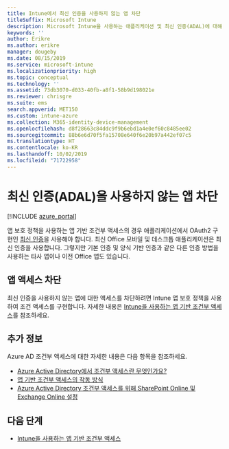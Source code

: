 ```yaml
---
title: Intune에서 최신 인증을 사용하지 않는 앱 차단
titleSuffix: Microsoft Intune
description: Microsoft Intune을 사용하는 애플리케이션 및 최신 인증(ADAL)에 대해 알아봅니다.
keywords: ''
author: Erikre
ms.author: erikre
manager: dougeby
ms.date: 08/15/2019
ms.service: microsoft-intune
ms.localizationpriority: high
ms.topic: conceptual
ms.technology: ''
ms.assetid: 73db3070-d033-40fb-a8f1-58b9d198021e
ms.reviewer: chrisgre
ms.suite: ems
search.appverid: MET150
ms.custom: intune-azure
ms.collection: M365-identity-device-management
ms.openlocfilehash: d8f28663c84ddc9f9b6ebd1a4e0ef60c8485ee02
ms.sourcegitcommit: 88b6e6d70f5fa15708e640f6e20b97a442ef07c5
ms.translationtype: HT
ms.contentlocale: ko-KR
ms.lasthandoff: 10/02/2019
ms.locfileid: "71722958"
---
```

# <a name="block-apps-that-dont-use-modern-authentication-adal"></a>최신 인증(ADAL)을 사용하지 않는 앱 차단

[!INCLUDE [azure_portal](../includes/azure_portal.md)]

앱 보호 정책을 사용하는 앱 기반 조건부 액세스의 경우 애플리케이션에서 OAuth2 구현인 [최신 인증](https://support.office.com/article/Using-Office-365-modern-authentication-with-Office-clients-776c0036-66fd-41cb-8928-5495c0f9168a)을 사용해야 합니다. 최신 Office 모바일 및 데스크톱 애플리케이션은 최신 인증을 사용합니다. 그렇지만 기본 인증 및 양식 기반 인증과 같은 다른 인증 방법을 사용하는 타사 앱이나 이전 Office 앱도 있습니다.

## <a name="block-access-to-apps"></a>앱 액세스 차단

최신 인증을 사용하지 않는 앱에 대한 액세스를 차단하려면 Intune 앱 보호 정책을 사용하여 조건 액세스를 구현합니다. 자세한 내용은 [Intune을 사용하는 앱 기반 조건부 액세스](app-based-conditional-access-intune.md)를 참조하세요.

## <a name="additional-information"></a>추가 정보

Azure AD 조건부 액세스에 대한 자세한 내용은 다음 항목을 참조하세요.
- [Azure Active Directory에서 조건부 액세스란 무엇인가요?](https://docs.microsoft.com/azure/active-directory/conditional-access/overview)
- [앱 기반 조건부 액세스의 작동 방식](app-based-conditional-access-intune.md#how-app-based-conditional-access-works)
- [Azure Active Directory 조건부 액세스를 위해 SharePoint Online 및 Exchange Online 설정](https://docs.microsoft.com/azure/active-directory/conditional-access/conditional-access-for-exo-and-spo)

## <a name="next-steps"></a>다음 단계

- [Intune을 사용하는 앱 기반 조건부 액세스](app-based-conditional-access-intune.md)
